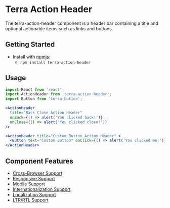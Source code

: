 # Terra Action Header

The terra-action-header component is a header bar containing a title and optional actionable items such as links and buttons.

## Getting Started

- Install with [npmjs](https://www.npmjs.com):
  - `npm install terra-action-header`

## Usage

```jsx
import React from 'react';
import ActionHeader from 'terra-action-header';
import Button from 'terra-button';

<ActionHeader
  title="Back Close Action Header"
  onBack={() => alert('You clicked back!')}
  onClose={() => alert('You clicked close!')}
/>

<ActionHeader title="Custom Button Action Header" >
  <Button text="Custom Button" onClick={() => alert('You clicked me!')} />
</ActionHeader>
```

## Component Features

 * [Cross-Browser Support](https://github.com/cerner/terra-ui/blob/master/src/terra-dev-site/contributing/ComponentStandards.e.contributing.md#cross-browser-support)
 * [Responsive Support](https://github.com/cerner/terra-ui/blob/master/src/terra-dev-site/contributing/ComponentStandards.e.contributing.md#responsive-support)
 * [Mobile Support](https://github.com/cerner/terra-ui/blob/master/src/terra-dev-site/contributing/ComponentStandards.e.contributing.md#mobile-support)
 * [Internationalization Support](https://github.com/cerner/terra-ui/blob/master/src/terra-dev-site/contributing/ComponentStandards.e.contributing.md#internationalization-i18n-support)
 * [Localization Support](https://github.com/cerner/terra-ui/blob/master/src/terra-dev-site/contributing/ComponentStandards.e.contributing.md#internationalization-i18n-support)
 * [LTR/RTL Support](https://github.com/cerner/terra-core/wiki/Component-Features#ltr--rtl-support)
